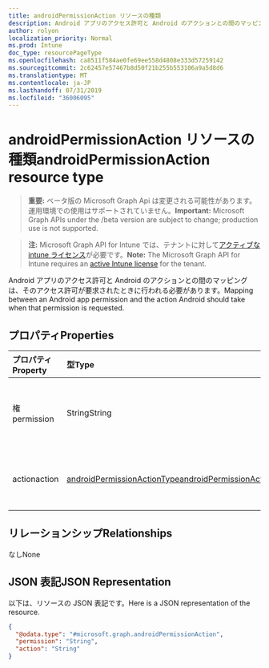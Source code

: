 ```yaml
---
title: androidPermissionAction リソースの種類
description: Android アプリのアクセス許可と Android のアクションとの間のマッピングは、そのアクセス許可が要求されたときに行われる必要があります。
author: rolyon
localization_priority: Normal
ms.prod: Intune
doc_type: resourcePageType
ms.openlocfilehash: ca8511f584ae0fe69ee558d4808e333d57259142
ms.sourcegitcommit: 2c62457e57467b8d50f21b255b553106a9a5d8d6
ms.translationtype: MT
ms.contentlocale: ja-JP
ms.lasthandoff: 07/31/2019
ms.locfileid: "36006095"
---
```

# <a name="androidpermissionaction-resource-type"></a><span data-ttu-id="cfecb-103">androidPermissionAction リソースの種類</span><span class="sxs-lookup"><span data-stu-id="cfecb-103">androidPermissionAction resource type</span></span>

> <span data-ttu-id="cfecb-104">**重要:** ベータ版の Microsoft Graph Api は変更される可能性があります。運用環境での使用はサポートされていません。</span><span class="sxs-lookup"><span data-stu-id="cfecb-104">**Important:** Microsoft Graph APIs under the /beta version are subject to change; production use is not supported.</span></span>

> <span data-ttu-id="cfecb-105">**注:** Microsoft Graph API for Intune では、テナントに対して[アクティブな intune ライセンス](https://go.microsoft.com/fwlink/?linkid=839381)が必要です。</span><span class="sxs-lookup"><span data-stu-id="cfecb-105">**Note:** The Microsoft Graph API for Intune requires an [active Intune license](https://go.microsoft.com/fwlink/?linkid=839381) for the tenant.</span></span>

<span data-ttu-id="cfecb-106">Android アプリのアクセス許可と Android のアクションとの間のマッピングは、そのアクセス許可が要求されたときに行われる必要があります。</span><span class="sxs-lookup"><span data-stu-id="cfecb-106">Mapping between an Android app permission and the action Android should take when that permission is requested.</span></span>

## <a name="properties"></a><span data-ttu-id="cfecb-107">プロパティ</span><span class="sxs-lookup"><span data-stu-id="cfecb-107">Properties</span></span>
|<span data-ttu-id="cfecb-108">プロパティ</span><span class="sxs-lookup"><span data-stu-id="cfecb-108">Property</span></span>|<span data-ttu-id="cfecb-109">型</span><span class="sxs-lookup"><span data-stu-id="cfecb-109">Type</span></span>|<span data-ttu-id="cfecb-110">説明</span><span class="sxs-lookup"><span data-stu-id="cfecb-110">Description</span></span>|
|:---|:---|:---|
|<span data-ttu-id="cfecb-111">権</span><span class="sxs-lookup"><span data-stu-id="cfecb-111">permission</span></span>|<span data-ttu-id="cfecb-112">String</span><span class="sxs-lookup"><span data-stu-id="cfecb-112">String</span></span>|<span data-ttu-id="cfecb-113">Android のアクセス許可文字列。公式の Android ドキュメントで定義されています。</span><span class="sxs-lookup"><span data-stu-id="cfecb-113">Android permission string, defined in the official Android documentation.</span></span>  <span data-ttu-id="cfecb-114">例 ' READ_CONTACTS '。</span><span class="sxs-lookup"><span data-stu-id="cfecb-114">Example 'android.permission.READ_CONTACTS'.</span></span>|
|<span data-ttu-id="cfecb-115">action</span><span class="sxs-lookup"><span data-stu-id="cfecb-115">action</span></span>|[<span data-ttu-id="cfecb-116">androidPermissionActionType</span><span class="sxs-lookup"><span data-stu-id="cfecb-116">androidPermissionActionType</span></span>](../resources/intune-apps-androidpermissionactiontype.md)|<span data-ttu-id="cfecb-117">Android のアクセス許可アクションの種類。</span><span class="sxs-lookup"><span data-stu-id="cfecb-117">Type of Android permission action.</span></span> <span data-ttu-id="cfecb-118">可能な値は、`prompt`、`autoGrant`、`autoDeny` です。</span><span class="sxs-lookup"><span data-stu-id="cfecb-118">Possible values are: `prompt`, `autoGrant`, `autoDeny`.</span></span>|

## <a name="relationships"></a><span data-ttu-id="cfecb-119">リレーションシップ</span><span class="sxs-lookup"><span data-stu-id="cfecb-119">Relationships</span></span>
<span data-ttu-id="cfecb-120">なし</span><span class="sxs-lookup"><span data-stu-id="cfecb-120">None</span></span>

## <a name="json-representation"></a><span data-ttu-id="cfecb-121">JSON 表記</span><span class="sxs-lookup"><span data-stu-id="cfecb-121">JSON Representation</span></span>
<span data-ttu-id="cfecb-122">以下は、リソースの JSON 表記です。</span><span class="sxs-lookup"><span data-stu-id="cfecb-122">Here is a JSON representation of the resource.</span></span>
<!-- {
  "blockType": "resource",
  "@odata.type": "microsoft.graph.androidPermissionAction"
}
-->
``` json
{
  "@odata.type": "#microsoft.graph.androidPermissionAction",
  "permission": "String",
  "action": "String"
}
```





